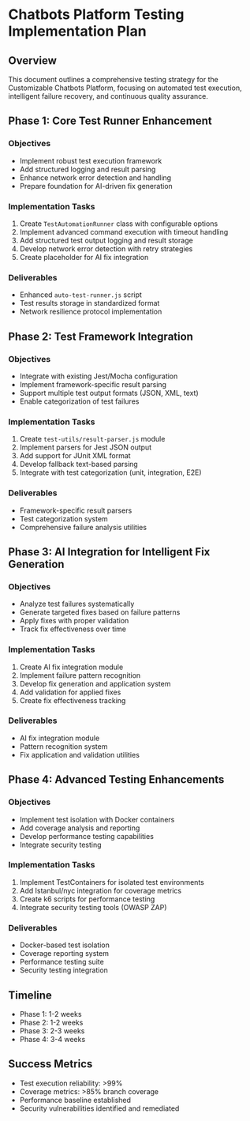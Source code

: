 # Chatbots Platform Testing Implementation Plan

## Overview
This document outlines a comprehensive testing strategy for the Customizable Chatbots Platform, focusing on automated test execution, intelligent failure recovery, and continuous quality assurance.

## Phase 1: Core Test Runner Enhancement

### Objectives
- Implement robust test execution framework
- Add structured logging and result parsing
- Enhance network error detection and handling
- Prepare foundation for AI-driven fix generation

### Implementation Tasks
1. Create `TestAutomationRunner` class with configurable options
2. Implement advanced command execution with timeout handling
3. Add structured test output logging and result storage
4. Develop network error detection with retry strategies
5. Create placeholder for AI fix integration

### Deliverables
- Enhanced `auto-test-runner.js` script
- Test results storage in standardized format
- Network resilience protocol implementation

## Phase 2: Test Framework Integration

### Objectives
- Integrate with existing Jest/Mocha configuration
- Implement framework-specific result parsing
- Support multiple test output formats (JSON, XML, text)
- Enable categorization of test failures

### Implementation Tasks
1. Create `test-utils/result-parser.js` module
2. Implement parsers for Jest JSON output
3. Add support for JUnit XML format
4. Develop fallback text-based parsing
5. Integrate with test categorization (unit, integration, E2E)

### Deliverables
- Framework-specific result parsers
- Test categorization system
- Comprehensive failure analysis utilities

## Phase 3: AI Integration for Intelligent Fix Generation

### Objectives
- Analyze test failures systematically
- Generate targeted fixes based on failure patterns
- Apply fixes with proper validation
- Track fix effectiveness over time

### Implementation Tasks
1. Create AI fix integration module
2. Implement failure pattern recognition
3. Develop fix generation and application system
4. Add validation for applied fixes
5. Create fix effectiveness tracking

### Deliverables
- AI fix integration module
- Pattern recognition system
- Fix application and validation utilities

## Phase 4: Advanced Testing Enhancements

### Objectives
- Implement test isolation with Docker containers
- Add coverage analysis and reporting
- Develop performance testing capabilities
- Integrate security testing

### Implementation Tasks
1. Implement TestContainers for isolated test environments
2. Add Istanbul/nyc integration for coverage metrics
3. Create k6 scripts for performance testing
4. Integrate security testing tools (OWASP ZAP)

### Deliverables
- Docker-based test isolation
- Coverage reporting system
- Performance testing suite
- Security testing integration

## Timeline
- Phase 1: 1-2 weeks
- Phase 2: 1-2 weeks
- Phase 3: 2-3 weeks
- Phase 4: 3-4 weeks

## Success Metrics
- Test execution reliability: >99%
- Coverage metrics: >85% branch coverage
- Performance baseline established
- Security vulnerabilities identified and remediated
